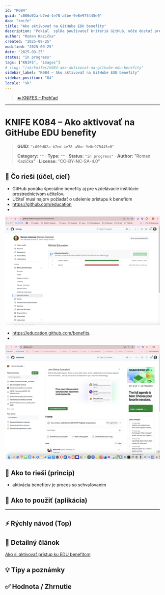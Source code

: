 ```yaml
---
id: "K084"
guid: "c000d02a-b7ed-4e78-a5be-9e8e975445e0"
dao: "knife"
title: "Ako aktivovať na GitHube EDU benefity"
description: "Pokiaľ  spĺňa používateľ kritériá GitHub, môže dostať pre seba pre svoj profil status člena EDU organizácie. Má to viaceroo výhod ako Sites pre privátne repositáre, čo by stálo 3€/mesiac. Detailnejšie v inom Knife. V tomto príspevku je samotná aktivácia týchto benefitov"
author: "Roman Kazička"
created: "2025-09-25"
modified: "2025-09-25"
date: "2025-09-25"
status: "in progress"
tags: ["KNIFE", "images"]
# slug: "/sk/knifes/k084-ako-aktivovat-na-githube-edu-benefity"
sidebar_label: "K084 – Ako aktivovať na GitHube EDU benefity"
sidebar_position: "84"
locale: "sk"
---
```

<!-- body:start -->

<!-- nav:knifes -->
> [⬅ KNIFES – Prehľad](../overview.md)
---
# KNIFE K084 – Ako aktivovať na GitHube EDU benefity
<!-- fm-visible: start -->

> **GUID:** `"c000d02a-b7ed-4e78-a5be-9e8e975445e0"`
>   
> **Category:** `""` · **Type:** `""` · **Status:** `"in progress"` · **Author:** "Roman Kazička" · **License:** "CC-BY-NC-SA-4.0"
<!-- fm-visible: end -->


## 🎯 Čo rieši (účel, cieľ)
- GitHub ponúka špeciálne benefity aj pre vzdelávacie inštitúcie prostredníctvom učiteľov.
- Učiteľ musí najprv požiadať o udelenie prístupu k benefiom
- https://github.com/education 
- 
![Miesto pre žiadosť o akceptovanie](./img/RKA-EDU-Benefits.png)

- https://education.github.com/benefits.
- 
![Miesto pre aktiváciu bebefitov ](./img/RKA-Dashboard.png)


## 🧩 Ako to rieši (princíp)

- aktivácia benefitov je proces so schvaľovaním

## 🧪 Ako to použiť (aplikácia)

---

## ⚡ Rýchly návod (Top)

## 📜 Detailný článok
[Ako si aktivovať prístup ku EDU benefitom](./GHEDU_Faculty_Benefits.md)
## 💡 Tipy a poznámky

## ✅ Hodnota / Zhrnutie

